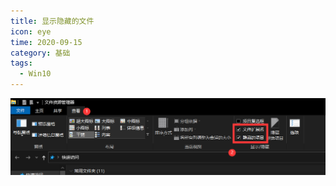 ```yaml
---
title: 显示隐藏的文件
icon: eye
time: 2020-09-15
category: 基础
tags:
  - Win10
---
```



![如何显示隐藏的文件与文件夹](./assets/hidden-file.png)
